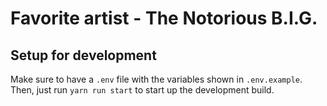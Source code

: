 # Favorite artist - The Notorious B.I.G.

## Setup for development

Make sure to have a `.env` file with the variables shown in `.env.example`. Then, just run 
`yarn run start` to start up the development build.  